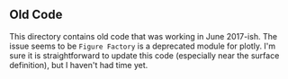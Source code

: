 ## Old Code

This directory contains old code that was working in June 2017-ish. The issue seems to be `Figure Factory` is a deprecated module for plotly. I'm sure it is straightforward to update this code (especially near the surface definition), but I haven't had time yet.
